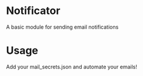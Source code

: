 # Notificator
A basic module for sending email notifications

# Usage 
Add your mail_secrets.json and automate your emails!
